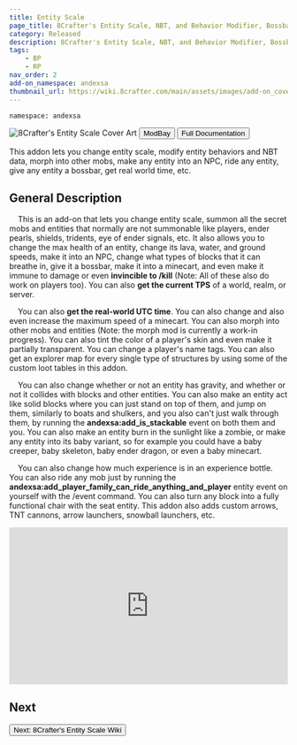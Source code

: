 ```yaml
---
title: Entity Scale
page_title: 8Crafter's Entity Scale, NBT, and Behavior Modifier, Bossbar, and Morph Addon
category: Released
description: 8Crafter's Entity Scale, NBT, and Behavior Modifier, Bossbar, and Morph Addon
tags:
    - BP
    - RP
nav_order: 2
add-on_namespace: andexsa
thumbnail_url: https://wiki.8crafter.com/main/assets/images/add-on_cover_art/andexsa.png
---
```


<code>namespace: andexsa</code>

<img src="/assets/images/add-on_cover_art/andexsa.png" alt="8Crafter's Entity Scale Cover Art" title="8Crafter's Entity Scale Cover Art">

<Button link="https://modbay.org/mods/1218-8crafters-entity-scale-and-morph-addon.html">
    ModBay
</Button>
<Button link="/andexsa/" target="_self">
    Full Documentation
</Button>

This addon lets you change entity scale, modify entity behaviors and NBT data, morph into other mobs, make any entity into an NPC, ride any entity, give any entity a bossbar, get real world time, etc.

## General Description

&nbsp;&nbsp;&nbsp;&nbsp;This is an add-on that lets you change entity scale, summon all the secret mobs and entities that normally are not summonable like players, ender pearls, shields, tridents, eye of ender signals, etc. It also allows you to change the max health of an entity, change its lava, water, and ground speeds, make it into an NPC, change what types of blocks that it can breathe in, give it a bossbar, make it into a minecart, and even make it immune to damage or even **invincible to /kill** (Note: All of these also do work on players too). You can also **get the current TPS** of a world, realm, or server.

&nbsp;&nbsp;&nbsp;&nbsp;You can also **get the real-world UTC time**. You can also change and also even increase the maximum speed of a minecart. You can also morph into other mobs and entities (Note: the morph mod is currently a work-in progress). You can also tint the color of a player's skin and even make it partially transparent. You can change a player's name tags. You can also get an explorer map for every single type of structures by using some of the custom loot tables in this addon.

&nbsp;&nbsp;&nbsp;&nbsp;You can also change whether or not an entity has gravity, and whether or not it collides with blocks and other entities. You can also make an entity act like solid blocks where you can just stand on top of them, and jump on them, similarly to boats and shulkers, and you also can't just walk through them, by running the **andexsa:add_is_stackable** event on both them and you. You can also make an entity burn in the sunlight like a zombie, or make any entity into its baby variant, so for example you could have a baby creeper, baby skeleton, baby ender dragon, or even a baby minecart.

&nbsp;&nbsp;&nbsp;&nbsp;You can also change how much experience is in an experience bottle. You can also ride any mob just by running the **andexsa:add_player_family_can_ride_anything_and_player** entity event on yourself with the /event command. You can also turn any block into a fully functional chair with the seat entity. This addon also adds custom arrows, TNT cannons, arrow launchers, snowball launchers, etc.

<style>
    .video-container {
  position: relative;
  padding-bottom: 56.25%; /* 16:9 */
  height: 0;
}
.video-container iframe {
  position: absolute;
  top: 0;
  left: 0;
  width: 100%;
  height: 100%;
}
</style>

<div class="video-container">
    <iframe
        src="https://www.youtube.com/watch?v=mdoD4Ugt-4w"
        title="8Crafter's Entity Scale, NBT, and Behavior Modifier, Bossbar, and Morph Addon: Main Features [1/8]""
        frameborder="0"
        allowfullscreen
        allow="accelerometer; autoplay; clipboard-write; encrypted-media; gyroscope; picture-in-picture"
        style="width: 100%; height: 100%"
    ></iframe>
</div>

## Next

<!-- :::tip What you have learned

-   [x] Add-ons modify Minecraft content or add their own
-   [x] Add-ons are written in json
-   [x] An add-on is split into the **Resource Pack** and the **Behavior Pack**: - Resource Packs contain Textures, Sounds, ... and control how the game looks - Behavior Packs contain entity-files, crafting recipes, ... and control the logic of your game

::: -->

<Button link="/main/404.html" target="_self">
    Next: 8Crafter's Entity Scale Wiki
</Button>
